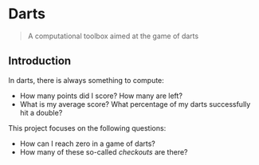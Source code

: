 # Darts

> A computational toolbox aimed at the game of darts

## Introduction

In darts, there is always something to compute:

* How many points did I score? How many are left?
* What is my average score? What percentage of my darts successfully hit a double?

This project focuses on the following questions:

* How can I reach zero in a game of darts?
* How many of these so-called *checkouts* are there?
